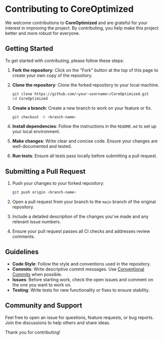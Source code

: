 # Contributing to CoreOptimized

We welcome contributions to **CoreOptimized** and are grateful for your interest in improving the project. By contributing, you help make this project better and more robust for everyone.

## Getting Started

To get started with contributing, please follow these steps:

1. **Fork the repository**: Click on the "Fork" button at the top of this page to create your own copy of the repository.

2. **Clone the repository**: Clone the forked repository to your local machine.
   ```bash
   git clone https://github.com/<your-username>/CoreOptimized.git
   cd CoreOptimized
   ```

3. **Create a branch**: Create a new branch to work on your feature or fix.
   ```bash
   git checkout -b <branch-name>
   ```

4. **Install dependencies**: Follow the instructions in the `README.md` to set up your local environment.

5. **Make changes**: Write clear and concise code. Ensure your changes are well-documented and tested.

6. **Run tests**: Ensure all tests pass locally before submitting a pull request.

## Submitting a Pull Request

1. Push your changes to your forked repository:
   ```bash
   git push origin <branch-name>
   ```

2. Open a pull request from your branch to the `main` branch of the original repository.

3. Include a detailed description of the changes you've made and any relevant issue numbers.

4. Ensure your pull request passes all CI checks and addresses review comments.

## Guidelines

- **Code Style**: Follow the style and conventions used in the repository.
- **Commits**: Write descriptive commit messages. Use [Conventional Commits](https://www.conventionalcommits.org/en/v1.0.0/) when possible.
- **Issues**: Before starting work, check the open issues and comment on the one you want to work on.
- **Testing**: Write tests for new functionality or fixes to ensure stability.

## Community and Support

Feel free to open an issue for questions, feature requests, or bug reports. Join the discussions to help others and share ideas.

Thank you for contributing!